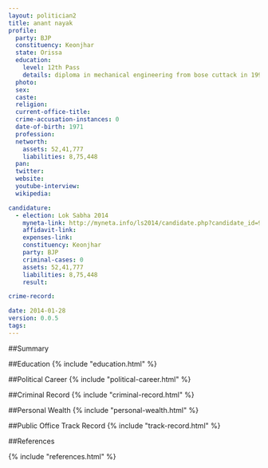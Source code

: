 ```yaml
---
layout: politician2
title: anant nayak
profile: 
  party: BJP
  constituency: Keonjhar
  state: Orissa
  education: 
    level: 12th Pass
    details: diploma in mechanical engineering from bose cuttack in 1991  12th science from dd college  keonjhar in the year 1988
  photo: 
  sex: 
  caste: 
  religion: 
  current-office-title: 
  crime-accusation-instances: 0
  date-of-birth: 1971
  profession: 
  networth: 
    assets: 52,41,777
    liabilities: 8,75,448
  pan: 
  twitter: 
  website: 
  youtube-interview: 
  wikipedia: 

candidature: 
  - election: Lok Sabha 2014
    myneta-link: http://myneta.info/ls2014/candidate.php?candidate_id=96
    affidavit-link: 
    expenses-link: 
    constituency: Keonjhar 
    party: BJP
    criminal-cases: 0
    assets: 52,41,777
    liabilities: 8,75,448
    result:  

crime-record: 

date: 2014-01-28
version: 0.0.5
tags: 
---
```

##Summary


##Education
{% include "education.html" %}


##Political Career
{% include "political-career.html" %}


##Criminal Record
{% include "criminal-record.html" %}


##Personal Wealth
{% include "personal-wealth.html" %}


##Public Office Track Record
{% include "track-record.html" %}


##References


{% include "references.html" %}